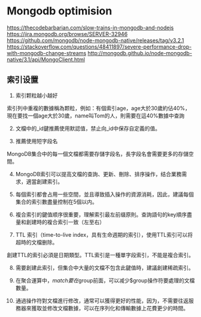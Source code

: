 # Mongodb optimision

<https://thecodebarbarian.com/slow-trains-in-mongodb-and-nodejs>
<https://jira.mongodb.org/browse/SERVER-32946>
<https://github.com/mongodb/node-mongodb-native/releases/tag/v3.2.1>
<https://stackoverflow.com/questions/48411897/severe-performance-drop-with-mongodb-change-streams>
<http://mongodb.github.io/node-mongodb-native/3.1/api/MongoClient.html>


## 索引设置

1. 索引颗粒越小越好

索引列中重複的數據稱為颗粒，例如：有個索引age，age大於30歲約佔40%，現在要找一個age大於30歲，name叫Tom的人，則需要在這40%數據中查詢

2. 文檔中的_id鍵推薦使用默認值，禁止向_id中保存自定義的值。

3. 推薦使用短字段名

  MongoDB集合中的每一個文檔都需要存儲字段名，長字段名會需要更多的存儲空間。

4. MongoDB索引可以提高文檔的查詢、更新、刪除、排序操作，结合業務需求，適當創建索引。

5. 每個索引都會占用一些空間，並且導致插入操作的資源消耗，因此，建議每個集合的索引數盡量控制在5個以内。

6. 複合索引的鍵值顺序很重要，理解索引最左前缀原則。查詢語句的key順序盡量和創建時的複合索引一致（左至右）

7. TTL 索引（time-to-live index，具有生命週期的索引），使用TTL索引可以将超時的文檔删除。

  創建TTL的索引必須是日期類型。TTL索引是一種單字段索引，不能是複合索引。

8. 需要創建此索引，但集合中大量的文檔不包含此鍵值時，建議創建稀疏索引。

9. 在聚合運算中，$match要在$group前面，可以减少$group操作符要處理的文檔數量。

10. 通過操作符對文檔進行修改，通常可以獲得更好的性能，因为，不需要往返服務器來獲取並修改文檔數據，可以在序列化和傳輸數據上花費更少的時間。
